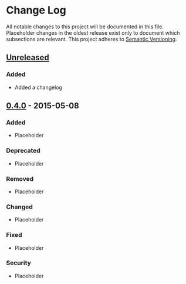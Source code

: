 # Change Log

All notable changes to this project will be documented in this file.
Placeholder changes in the oldest release exist only to document which
subsections are relevant.
This project adheres to [Semantic Versioning](http://semver.org/).

## [Unreleased][unreleased]

### Added

- Added a changelog

## [0.4.0] - 2015-05-08

### Added

- Placeholder

### Deprecated

- Placeholder

### Removed

- Placeholder

### Changed

- Placeholder

### Fixed

- Placeholder

### Security

- Placeholder

[unreleased]: https://github.com/signalfx/metricproxy/compare/v0.4.0...HEAD
[0.4.0]: https://github.com/signalfx/metricproxy/compare/...v0.4.0
